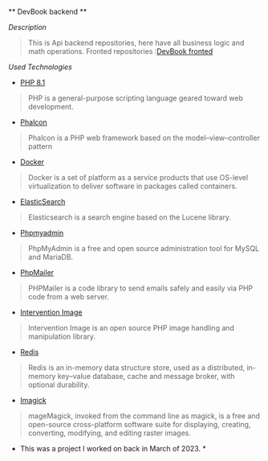 ** DevBook backend **

 *Description*
>This is Api backend repositories, here have all business logic and math operations.
> Fronted repositories :[DevBook fronted](https://github.com/stdimitrov05/devbook_fronted)

*Used Technologies*
* [PHP 8.1](https://www.php.net/)
> PHP is a general-purpose scripting language geared toward web development.
* [Phalcon](https://phalcon.io/en-us)
> Phalcon is a PHP web framework based on the model–view–controller pattern
* [Docker](https://www.docker.com/)
>Docker is a set of platform as a service products that use OS-level virtualization to deliver software in packages called containers.
* [ElasticSearch](https://www.elastic.co/)
>Elasticsearch is a search engine based on the Lucene library.
* [Phpmyadmin](https://www.phpmyadmin.net/)
>PhpMyAdmin is a free and open source administration tool for MySQL and MariaDB.
* [PhpMailer](https://github.com/PHPMailer/PHPMailer)
>PHPMailer is a code library to send emails safely and easily via PHP code from a web server.
* [Intervention Image](https://image.intervention.io/v2)
>Intervention Image is an open source PHP image handling and manipulation library.
* [Redis](https://redis.io/)
>Redis is an in-memory data structure store, used as a distributed, in-memory key–value database, cache and message broker, with optional durability.
* [Imagick](https://www.php.net/manual/en/book.imagick.php)
>mageMagick, invoked from the command line as magick, is a free and open-source cross-platform software suite for displaying, creating, converting, modifying, and editing raster images.


* This was a project I worked on back in March of 2023. *

